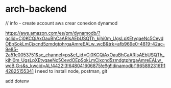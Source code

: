 # arch-backend

// info - create account aws crear conexion dynamod

https://aws.amazon.com/es/pm/dynamodb/?gclid=Cj0KCQiAxOauBhCaARIsAEbUSQTh_kjhi0m_UgsLpXEtyqaeNc5CevdOEpSokLmCjxcnd5zmdgtphrgaAmreEALw_wcB&trk=afb969e0-4819-42ac-9e85-2a51e0053751&sc_channel=ps&ef_id=Cj0KCQiAxOauBhCaARIsAEbUSQTh_kjhi0m_UgsLpXEtyqaeNc5CevdOEpSokLmCjxcnd5zmdgtphrgaAmreEALw_wcB:G:s&s_kwcid=AL!4422!3!648041606875!e!!g!!dinamodb!19658923161!142825155341
i need to install node, postman, git

add dotenv